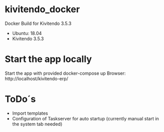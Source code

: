 kivitendo_docker
================

Docker Build for Kivitendo 3.5.3 
 - Ubuntu: 18.04
 - Kivitendo 3.5.3
 

# Start the app locally

Start the app with provided docker-compose up
Browser: http://localhost/kivitendo-erp/


# ToDo´s
- Import templates
- Configuration of Taskserver for auto startup  (currently manual start in the system tab needed)
